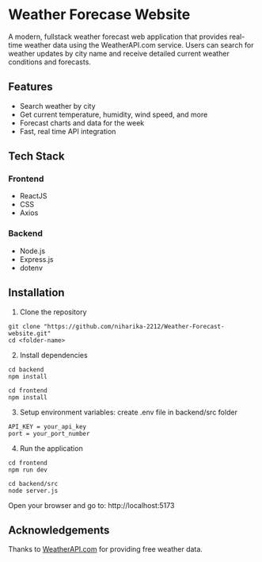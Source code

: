# Weather Forecase Website
A modern, fullstack weather forecast web application that provides real-time weather data using the WeatherAPI.com service. Users can search for weather updates by city name and receive detailed current weather conditions and forecasts.

## Features
- Search weather by city
- Get current temperature, humidity, wind speed, and more
- Forecast charts and data for the week
- Fast, real time API integration

## Tech Stack
### Frontend 
- ReactJS
- CSS
- Axios

### Backend
- Node.js
- Express.js
- dotenv

## Installation
1. Clone the repository
```
git clone "https://github.com/niharika-2212/Weather-Forecast-website.git"
cd <folder-name>
```
2. Install dependencies
```
cd backend
npm install

cd frontend
npm install
```
3. Setup environment variables: create .env file in backend/src folder
```
API_KEY = your_api_key
port = your_port_number
```
4. Run the application
```
cd frontend
npm run dev

cd backend/src
node server.js
```
Open your browser and go to: http://localhost:5173

## Acknowledgements
Thanks to [WeatherAPI.com](https://www.weatherapi.com/) for providing free weather data.
